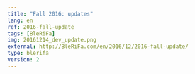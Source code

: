 ```yaml
---
title: "Fall 2016: updates"
lang: en
ref: 2016-fall-update
tags: [BleRiFa]
img: 20161214_dev_update.png
external: http://BleRiFa.com/en/2016/12/2016-fall-update/
type: blerifa
version: 2
---
```

